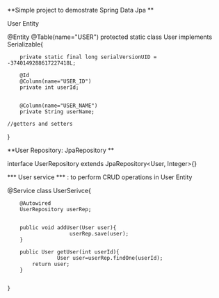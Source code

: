 
**Simple project to demostrate Spring Data Jpa **


User Entity 

@Entity
	@Table(name="USER")
	protected static class User implements Serializable{	

		
		private static final long serialVersionUID = -3740149288617227418L;
		
		@Id
		@Column(name="USER_ID")
		private int userId;
		
		
		@Column(name="USER_NAME")
		private String userName;
    
    //getters and setters
}


**User Repository: JpaRepository **

interface UserRepository extends JpaRepository<User, Integer>{}


*** User service *** : to perform CRUD operations in User Entity 

  @Service
	class UserSerivce{
		
			
		
		@Autowired
		UserRepository userRep;
		
		
		public void addUser(User user){
						userRep.save(user);
		}
		
		public User getUser(int userId){
					User user=userRep.findOne(userId);
			return user;
		}
		
		
	}
	
